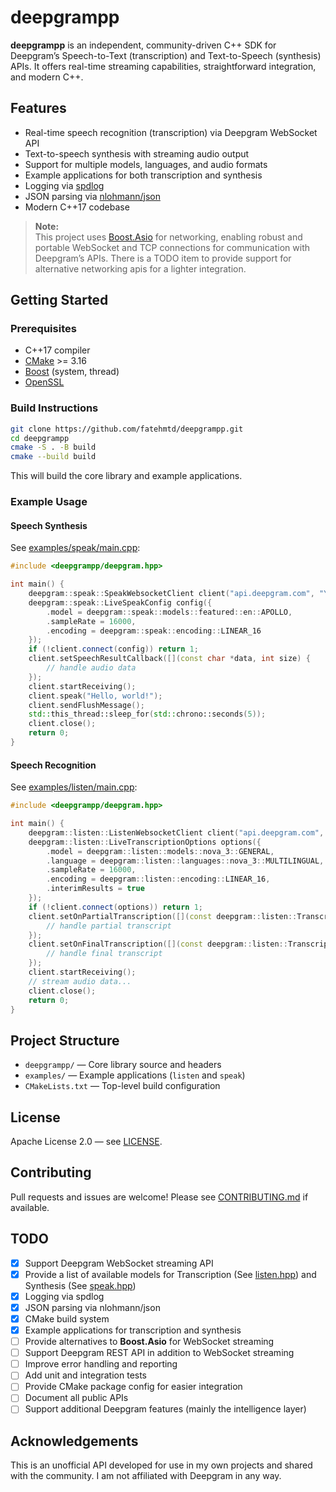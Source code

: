 # deepgrampp

**deepgrampp** is an independent, community-driven C++ SDK for Deepgram’s Speech-to-Text (transcription) and Text-to-Speech (synthesis) APIs. It offers real-time streaming capabilities, straightforward integration, and modern C++.


## Features

- Real-time speech recognition (transcription) via Deepgram WebSocket API
- Text-to-speech synthesis with streaming audio output
- Support for multiple models, languages, and audio formats
- Example applications for both transcription and synthesis
- Logging via [spdlog](https://github.com/gabime/spdlog)
- JSON parsing via [nlohmann/json](https://github.com/nlohmann/json)
- Modern C++17 codebase

> **Note:**  
> This project uses [Boost.Asio](https://www.boost.org/doc/libs/release/doc/html/boost_asio.html) for networking, enabling robust and portable WebSocket and TCP connections for communication with Deepgram’s APIs. There is a TODO item to provide support for alternative networking apis for a lighter integration.
>

## Getting Started

### Prerequisites

- C++17 compiler
- [CMake](https://cmake.org/) >= 3.16
- [Boost](https://www.boost.org/) (system, thread)
- [OpenSSL](https://www.openssl.org/)

### Build Instructions

```sh
git clone https://github.com/fatehmtd/deepgrampp.git
cd deepgrampp
cmake -S . -B build
cmake --build build
```

This will build the core library and example applications.

### Example Usage

#### Speech Synthesis

See [examples/speak/main.cpp](examples/speak/main.cpp):

```cpp
#include <deepgrampp/deepgram.hpp>

int main() {
    deepgram::speak::SpeakWebsocketClient client("api.deepgram.com", "YOUR_API_KEY");
    deepgram::speak::LiveSpeakConfig config({
        .model = deepgram::speak::models::featured::en::APOLLO,
        .sampleRate = 16000,
        .encoding = deepgram::speak::encoding::LINEAR_16
    });
    if (!client.connect(config)) return 1;
    client.setSpeechResultCallback([](const char *data, int size) {
        // handle audio data
    });
    client.startReceiving();
    client.speak("Hello, world!");
    client.sendFlushMessage();
    std::this_thread::sleep_for(std::chrono::seconds(5));
    client.close();
    return 0;
}
```

#### Speech Recognition

See [examples/listen/main.cpp](examples/listen/main.cpp):

```cpp
#include <deepgrampp/deepgram.hpp>

int main() {
    deepgram::listen::ListenWebsocketClient client("api.deepgram.com", "YOUR_API_KEY");
    deepgram::listen::LiveTranscriptionOptions options({
        .model = deepgram::listen::models::nova_3::GENERAL,
        .language = deepgram::listen::languages::nova_3::MULTILINGUAL,
        .sampleRate = 16000,
        .encoding = deepgram::listen::encoding::LINEAR_16,
        .interimResults = true
    });
    if (!client.connect(options)) return 1;
    client.setOnPartialTranscription([](const deepgram::listen::TranscriptionResult &result) {
        // handle partial transcript
    });
    client.setOnFinalTranscription([](const deepgram::listen::TranscriptionResult &result) {
        // handle final transcript
    });
    client.startReceiving();
    // stream audio data...
    client.close();
    return 0;
}
``` 

## Project Structure

- `deepgrampp/` — Core library source and headers
- `examples/` — Example applications (`listen` and `speak`)
- `CMakeLists.txt` — Top-level build configuration

## License

Apache License 2.0 — see [LICENSE](LICENSE).

## Contributing

Pull requests and issues are welcome! Please see [CONTRIBUTING.md](CONTRIBUTING.md) if available.

## TODO

- [x] Support Deepgram WebSocket streaming API
- [x] Provide a list of available models for Transcription (See [listen.hpp](deepgrampp/include/deepgrampp/listen.hpp)) and Synthesis (See [speak.hpp](deepgrampp/include/deepgrampp/speak.hpp))
- [x] Logging via spdlog
- [x] JSON parsing via nlohmann/json
- [x] CMake build system
- [x] Example applications for transcription and synthesis
- [ ] Provide alternatives to **Boost.Asio** for WebSocket streaming
- [ ] Support Deepgram REST API in addition to WebSocket streaming
- [ ] Improve error handling and reporting
- [ ] Add unit and integration tests
- [ ] Provide CMake package config for easier integration
- [ ] Document all public APIs
- [ ] Support additional Deepgram features (mainly the intelligence layer)

## Acknowledgements

This is an unofficial API developed for use in my own projects and shared with the community. I am not affiliated with Deepgram in any way.